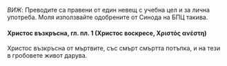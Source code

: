*ВИЖ*: Преводите са правени от един невещ с учебна цел и за лична употреба.
Моля използвайте одобрените от Синода на БПЦ такива.

#### Христос възкръсна, гл. пл. 1 (Христос воскресе, Χριστός ανέστη)

Христос възкръсна от мъртвите, със смърт смъртта потъпка, и на тези в гробовете живот дарува.
